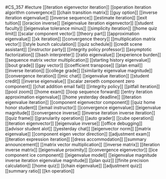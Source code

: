 #CS_357
#lecture
[[iteration eigenvector iteration]]
[[operation iteration algorithm convergence]]
[[chain transition matrix]]
[[guy option]]
[[inverse iteration eigenvalue]]
[[inverse sequence]]
[[estimate iteration]]
[[exit tuition]]
[[oracion inverse]]
[[eigenvalue iteration eigenvector]]
[[student faculty]]
[[eigenvalue tolerance minus]]
[[simplicity iteration]]
[[home quiz limit]]
[[scalar component vector]]
[[theory part]]
[[approximation eigenvalue]]
[[xk iteration]]
[[convergence theory]]
[[multiplication matrix vector]]
[[style bunch calculation]]
[[quiz schedule]]
[[credit scene assistant]]
[[instructor party]]
[[integrity policy professor]]
[[asymptotic factorization]]
[[bash interpreter]]
[[ratio eigenvalue]]
[[experience burden]]
[[sequence matrix vector multiplication]]
[[starting history eigenvalue]]
[[bout grade]]
[[gay vector]]
[[coefficient transpose]]
[[plan email]]
[[inverse iteration]]
[[college grade]]
[[similarity eigenvalue magnitude]]
[[convergence iteration]]
[[mic chat]]
[[eigenvalue iteration]]
[[student credit]]
[[inverse eigenvalue]]
[[scalar zeroeth component zero component]]
[[chat addition email fail]]
[[integrity policy]]
[[pitfall iteration]]
[[pool zoom]]
[[home exam]]
[[loop sequence forward]]
[[entry iteration approximation eigenvalue]]
[[home yesterday deadline]]
[[iteration eigenvalue iteration]]
[[component eigenvector component]]
[[quiz home honor student]]
[[email instructor]]
[[convergence eigenvalue]]
[[eigenvalue magnitude]]
[[convergence inverse]]
[[inverse iteration inverse iteration]]
[[quiz frame]]
[[granularity operation]]
[[auto grader]]
[[cube operation]]
[[iteration eigenvector]]
[[eigenvalue inverse]]
[[office debugging]]
[[advisor student alot]]
[[yesterday chat]]
[[eigenvector norm]]
[[matrix eigenvalue]]
[[component eigen vector direction]]
[[adjustment exam]]
[[iteration expression iteration]]
[[dress accommodation]]
[[summary announcement]]
[[matrix vector multiplication]]
[[inverse matrix]]
[[iteration inverse matrix]]
[[eigenvalue proximity]]
[[convergence eigenvector]]
[[ice component ice component]]
[[eigenvalue model]]
[[eigenvalue magnitude inverse iteration eigenvalue magnitude]]
[[plan quiz]]
[[finite precision calculation]]
[[home quiz]]
[[chain eigenvalue]]
[[adjustment quiz]]
[[summary ratio]]
[[kn operation]]
